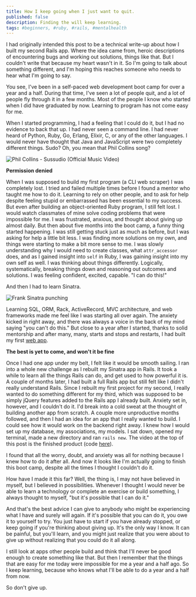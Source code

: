 ```yaml
---
title: How I keep going when I just want to quit.
published: false
description: Finding the will keep learning.
tags: #beginners, #ruby, #rails, #mentalhealth
---
```


I had originally intended this post to be a technical write-up about how I built my second Rails app. Where the idea came from, heroic descriptions of encountering bugs and working out solutions, things like that. But I couldn't write that because my heart wasn't in it. So I'm going to talk about something different, and I'm hoping this reaches someone who needs to hear what I'm going to say.

You see, I've been in a self-paced web development boot camp for over a year and a half. During that time, I've seen a lot of people quit, and a lot of people fly through it in a few months. Most of the people I know who started when I did have graduated by now. Learning to program has not come easy for me.

When I started programming, I had a feeling that I could do it, but I had no evidence to back that up. I had never seen a command line. I had never heard of Python, Ruby, Go, Erlang, Elixir, C, or any of the other languages. I would never have thought that Java and JavaScript were two completely different things. Sudo? Oh, you mean that Phil Collins song?

![Phil Collins - Sussudio (Official Music Video)](https://i.makeagif.com/media/2-24-2016/OgP3S3.gif)

**Permission denied**

When I was supposed to build my first program (a CLI web scraper) I was completely lost. I tried and failed multiple times before I found a mentor who taught me how to do it. Learning to rely on other people, and to ask for help despite feeling stupid or embarrassed has been essential to my success. But even after building an object-oriented Ruby program, I still felt lost. I would watch classmates of mine solve coding problems that were impossible for me. I was frustrated, anxious, and thought about giving up almost daily. But then about five months into the boot camp, a funny thing started happening. I was still getting stuck just as much as before, but I was asking for help a little bit less. I was finding more solutions on my own, and things were starting to make a bit more sense to me. I was slowly understanding why I would need to create classes, what `attr_accessor` does, and as I gained insight into `self` in Ruby, I was gaining insight into my own self as well. I was thinking about things differently. Logically, systematically, breaking things down and reasoning out outcomes and solutions. I was feeling confident, excited, capable. "I can do this!"

And then I had to learn Sinatra.

![Frank Sinatra punching](https://thepracticaldev.s3.amazonaws.com/i/kghb6f9d29ftkllf8pgk.gif)

Learning SQL, ORM, Rack, ActiveRecord, MVC architecture, and web frameworks made me feel like I was starting all over again. The anxiety kicked in right away, and there was always a voice in the back of my mind saying "you can't do this." But close to a year after I started, thanks to solid mentorship and after many, many, starts and stops and restarts, I had built my first [web app](https://dev.to/jeremy/a-year-ago-i-never-would-have-been-able-to-do-this-but-i-just-built-my-first-web-app-here-it-is-1534).

**The best is yet to come, and won't it be fine**

Once I had one app under my belt, I felt like it would be smooth sailing. I ran into a whole new challenge as I rebuilt my Sinatra app in Rails. It took a while to learn all the things Rails can do, and get used to how powerful it is. A couple of months later, I had built a full Rails app but still felt like I didn't really understand Rails. Since I rebuilt my first project for my second, I really wanted to do something different for my third, which was supposed to be simply jQuery features added to the Rails app I already built. Anxiety set in, however, and I couldn't do it. I'd break into a cold sweat at the thought of building another app from scratch. A couple more unproductive months followed, and then I had an idea for an app that I really wanted to build. I could see how it would work on the backend right away. I knew how I would set up my database, my associations, my models. I sat down, opened my terminal, made a new directory and ran `rails new`. The video at the top of this post is the finished product (code [here](https://github.com/palledorous/job-log)).

I found that all the worry, doubt, and anxiety was all for nothing because I knew how to do it after all. And now it looks like I'm actually going to finish this boot camp, despite all the times I thought I couldn't do it.

How have I made it this far? Well, the thing is, I may not have believed in myself, but I believed in possibilities. Whenever I thought I would never be able to learn a technology or complete an exercise or build something, I always thought to myself, "but it's possible that I can do it."

And that's the best advice I can give to anybody who might be experiencing what I have and surely will again. If it's possible that you can do it, you owe it to yourself to try. You just have to start if you have already stopped, or keep going if you're thinking about giving up. It's the only way I know. It can be painful, but you'll learn, and you might just realize that you were about to give up without realizing that you could do it all along.

I still look at apps other people build and think that I'll never be good enough to create something like that. But then I remember that the things that are easy for me today were impossible for me a year and a half ago. So I keep learning, because who knows what I'll be able to do a year and a half from now.

So don't give up.
